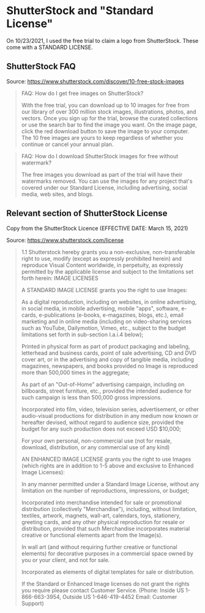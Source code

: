 # ShutterStock and "Standard License"

On 10/23/2021, I used the free trial to claim a logo from ShutterStock.
These come with a STANDARD LICENSE.

## ShutterStock FAQ

Source: https://www.shutterstock.com/discover/10-free-stock-images

> FAQ: How do I get free images on ShutterStock?
>
> With the free trial, you can download up to 10 images for free from our library of over 300 million stock images, illustrations, photos, and vectors.
> Once you sign up for the trial, browse the curated collections or use the search bar to find the image you want. On the image page, click the red download button to save the image to your computer. The 10 free images are yours to keep regardless of whether you continue or cancel your annual plan.


> FAQ: How do I download ShutterStock images for free without watermark?
>
> The free images you download as part of the trial will have their watermarks removed. You can use the images for any project that's covered under our Standard License, including advertising, social media, web sites, and blogs.


## Relevant section of ShutterStock License

Copy from the ShutterStock Licence (EFFECTIVE DATE: March 15, 2021)

Source: https://www.shutterstock.com/license


> 1.1 Shutterstock hereby grants you a non-exclusive, non-transferable right to use, modify (except as expressly prohibited herein) and reproduce Visual Content worldwide, in perpetuity, as expressly permitted by the applicable license and subject to the limitations set forth herein:
> IMAGE LICENSES
>
> A STANDARD IMAGE LICENSE grants you the right to use Images:
>
> As a digital reproduction, including on websites, in online advertising, in social media, in mobile advertising, mobile "apps", software, e-cards, e-publications (e-books, e-magazines, blogs, etc.), email marketing and in online media (including on video-sharing services such as YouTube, Dailymotion, Vimeo, etc., subject to the budget limitations set forth in sub-section I.a.i.4 below);
>
> Printed in physical form as part of product packaging and labeling, letterhead and business cards, point of sale advertising, CD and DVD cover art, or in the advertising and copy of tangible media, including magazines, newspapers, and books provided no Image is reproduced more than 500,000 times in the aggregate;
>
> As part of an "Out-of-Home" advertising campaign, including on billboards, street furniture, etc., provided the intended audience for such campaign is less than 500,000 gross impressions.
>
> Incorporated into film, video, television series, advertisement, or other audio-visual productions for distribution in any medium now known or hereafter devised, without regard to audience size, provided the budget for any such production does not exceed USD $10,000;
>
> For your own personal, non-commercial use (not for resale, download, distribution, or any commercial use of any kind)
>
> AN ENHANCED IMAGE LICENSE grants you the right to use Images (which rights are in addition to 1-5 above and exclusive to Enhanced Image Licenses):
>
> In any manner permitted under a Standard Image License, without any limitation on the number of reproductions, impressions, or budget;
>
> Incorporated into merchandise intended for sale or promotional distribution (collectively "Merchandise"), including, without limitation, textiles, artwork, magnets, wall-art, calendars, toys, stationery, greeting cards, and any other physical reproduction for resale or distribution, provided that such Merchandise incorporates material creative or functional elements apart from the Image(s).
>
> In wall art (and without requiring further creative or functional elements) for decorative purposes in a commercial space owned by you or your client, and not for sale.
>
> Incorporated as elements of digital templates for sale or distribution.
>
> If the Standard or Enhanced Image licenses do not grant the rights you require please contact Customer Service. (Phone: Inside US 1-866-663-3954, Outside US 1-646-419-4452 Email: Customer Support)

